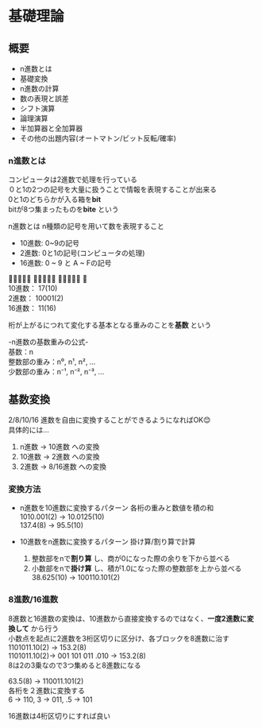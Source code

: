 # 基礎理論
## 概要
- n進数とは
- 基礎変換
- n進数の計算
- 数の表現と誤差
- シフト演算
- 論理演算
- 半加算器と全加算器
- その他の出題内容(オートマトン/ビット反転/確率)

### n進数とは
コンピュータは2進数で処理を行っている  
０と1の2つの記号を大量に扱うことで情報を表現することが出来る  
0と1のどちらかが入る箱を**bit**  
bitが8つ集まったものを**bite** という

n進数とは n種類の記号を用いて数を表現すること  
- 10進数: 0~9の記号
- 2進数: 0と1の記号(コンピュータの処理)
- 16進数: 0 ~ 9 と A ~ Fの記号

🍎🍎🍎🍎🍎 🍎🍎🍎🍎🍎 🍎🍎🍎🍎🍎 🍎  
10進数： 17(10)  
2進数： 10001(2)               
16進数： 11(16)  

桁が上がるにつれて変化する基本となる重みのことを**基数** という  

-n進数の基数重みの公式-  
基数：n  
整数部の重み：n⁰, n¹, n², …   
少数部の重み：n⁻¹, n⁻², n⁻³, …

## 基数変換
2/8/10/16 進数を自由に変換することができるようになればOK😊  
具体的には...  
1. n進数 -> 10進数 への変換
2. 10進数 -> 2進数 への変換
3. 2進数 -> 8/16進数 への変換

### 変換方法
- n進数を10進数に変換するパターン
  各桁の重みと数値を積の和  
  1010.001(2) -> 10.0125(10)  
  137.4(8) -> 95.5(10)  
  
- 10進数をn進数に変換するパターン
  掛け算/割り算で計算
  1. 整数部をnで**割り算** し、商が0になった際の余りを下から並べる
  2. 小数部をnで**掛け算** し、積が1.0になった際の整数部を上から並べる  
  38.625(10) -> 100110.101(2)

### 8進数/16進数
8進数と16進数の変換は、10進数から直接変換するのではなく、**一度2進数に変換して** から行う  
小数点を起点に2進数を3桁区切りに区分け、各ブロックを8進数に治す  
1101011.10(2) -> 153.2(8)  
1101011.10(2)-> 001 101 011 .010 -> 153.2(8)  
8は2の3乗なので3つ集めると8進数になる　　

63.5(8) -> 110011.101(2)  
各桁を２進数に変換する  
6 -> 110, 3 -> 011, .5 -> 101   

16進数は4桁区切りにすれば良い
